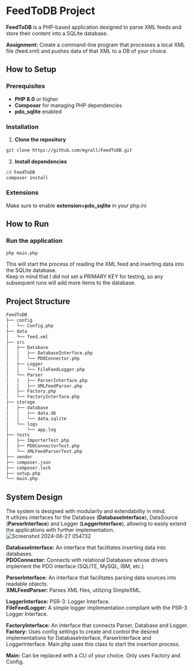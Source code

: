 # FeedToDB Project

**FeedToDB** is a PHP-based application designed to parse XML feeds and store their content into a SQLite database.

**Assignment:** Create a command-line program that processes a local XML file (feed.xml) and pushes data of that XML to a DB of your choice.

## How to Setup

### Prerequisites
- **PHP 8.0** or higher
- **Composer** for managing PHP dependencies
- **pdo_sqlite** enabled

### Installation
1. **Clone the repository**
```bash
git clone https://github.com/mgrall/FeedToDB.git
```
2. **Install dependencies**
```bash
cd FeedToDB
composer install
```

### Extensions
Make sure to enable **extension=pdo_sqlite** in your php.ini

## How to Run
### Run the application
```bash
php main.php
```
This will start the process of reading the XML feed and inserting data into the SQLite database.<br>
Keep in mind that I did not set a PRIMARY KEY for testing, so any subsequent runs will add more items to the database.

## Project Structure
```bash
FeedToDB
├── config
│   └── Config.php
├── data
│   └── feed.xml
├── src
│   ├── Database
│   │   ├── DatabaseInterface.php
│   │   └── PDOConnector.php
│   ├── Logger
│   │   └── FileFeedLogger.php
│   └── Parser
│   │   ├── ParserInterface.php
│   │   ├── XMLFeedParser.php
│   ├── Factory.php
│   └── FactoryInterface.php
├── storage
│   ├── database
│   │   ├── data.db
│   │   └── data.sqlite
│   └── logs
│       └── app.log
├── tests
│   ├── ImporterTest.php
│   ├── PDOConnectorTest.php
│   └── XMLFeedParserTest.php
├── vendor
├── composer.json
├── composer.lock
├── setup.php
└── main.php
```

## System Design
The system is designed with modularity and extendability in mind.<br>
It utilizes interfaces for the Database (**DatabaseInterface**), DataSource (**ParserInterface**) and Logger (**LoggerInterface**), allowing to easily extend the applications with further implementation.<br>
![Screenshot 2024-06-27 054732](https://github.com/mgrall/FeedToDB/assets/23291884/895c2251-6b05-446f-b64e-14dcee28ea6d)


**DatabaseInterface:** An interface that facilitates inserting data into databases.<br>
**PDOConnector:** Connects with relational Databases whose drivers implement the PDO interface (SQLITE, MySQL, IBM, etc.)

**ParserInterface:** An interface that facilitates parsing data sources into readable objects.<br>
**XMLFeedParser:** Parses XML files, utilizing SimpleXML.

**LoggerInterface:** PSR-3: Logger Interface.<br>
**FileFeedLogger:** A simple logger implementation compliant with the PSR-3 Logger Interface.

**FactoryInterface:** An interface that connects Parser, Database and Logger.<br>
**Factory:** Uses config settings to create and control the desired implementations for DatabaseInterface, ParserInterface and LoggerInterface. Main.php uses this class to start the insertion process.

**Main:** Can be replaced with a CLI of your choice. Only uses Factory and Config. 
